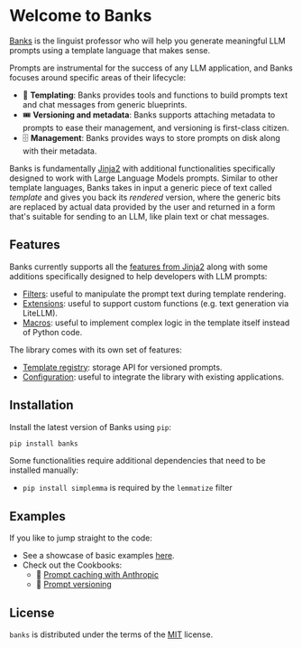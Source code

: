 # Welcome to Banks

[Banks](https://en.wikipedia.org/wiki/Arrival_(film)) is the linguist professor who will help you generate meaningful
LLM prompts using a template language that makes sense.

Prompts are instrumental for the success of any LLM application, and Banks focuses around specific areas of their
lifecycle:

- :orange_book: **Templating**: Banks provides tools and functions to build prompts text and chat messages from generic blueprints.
- :tickets: **Versioning and metadata**: Banks supports attaching metadata to prompts to ease their management, and versioning is
first-class citizen.
- :file_cabinet: **Management**: Banks provides ways to store prompts on disk along with their metadata.

Banks is fundamentally [Jinja2](https://jinja.palletsprojects.com/en/3.1.x/intro/) with additional functionalities
specifically designed to work with Large Language Models prompts. Similar to other template languages, Banks takes
in input a generic piece of text called _template_ and gives you back its _rendered_ version, where the generic bits
are replaced by actual data provided by the user and returned in a form that's
suitable for sending to an LLM, like plain text or chat messages.

## Features

Banks currently supports all the [features from Jinja2](https://jinja.palletsprojects.com/en/3.1.x/templates/#jinja-filters.truncate)
along with some additions specifically designed to help developers with LLM prompts:

- [Filters](prompt.md#filters): useful to manipulate the prompt text during template rendering.
- [Extensions](prompt.md#extensions): useful to support custom functions (e.g. text generation via LiteLLM).
- [Macros](prompt.md#macros): useful to implement complex logic in the template itself instead of Python code.

The library comes with its own set of features:

- [Template registry](registry.md): storage API for versioned prompts.
- [Configuration](config.md): useful to integrate the library with existing applications.

## Installation

Install the latest version of Banks using `pip`:

```sh
pip install banks
```

Some functionalities require additional dependencies that need to be installed manually:

- `pip install simplemma` is required by the `lemmatize` filter

## Examples

If you like to jump straight to the code:

- See a showcase of basic examples [here](examples.md).
- Check out the Cookbooks:
    - :blue_book: [Prompt caching with Anthropic](https://github.com/masci/banks/blob/main/cookbooks/Prompt_Caching_with_Anthropic.ipynb)
    - :blue_book: [Prompt versioning](https://github.com/masci/banks/blob/main/cookbooks/Prompt_Versioning.ipynb)

## License

`banks` is distributed under the terms of the [MIT](https://spdx.org/licenses/MIT.html) license.
